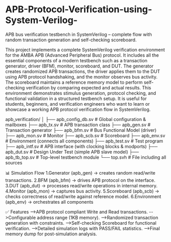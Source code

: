 # APB-Protocol-Verification-using-System-Verilog-
APB bus verification testbench in SystemVerilog – complete flow with random transaction generation and self-checking scoreboard.

This project implements a complete SystemVerilog verification environment for the AMBA APB (Advanced Peripheral Bus) protocol. It includes all the essential components of a modern testbench such as a transaction generator, driver (BFM), monitor, scoreboard, and DUT. The generator creates randomized APB transactions, the driver applies them to the DUT using APB protocol handshaking, and the monitor observes bus activity. The scoreboard maintains a reference memory model to perform self-checking verification by comparing expected and actual results. This environment demonstrates stimulus generation, protocol checking, and functional validation in a structured testbench setup. It is useful for students, beginners, and verification engineers who want to learn or showcase a working APB protocol verification flow in SystemVerilog.

apb_verification/
│
├── apb_config_db.sv   # Global configuration & mailboxes
├── apb_tx.sv          # APB transaction class
├── apb_gen.sv         # Transaction generator
├── apb_bfm.sv         # Bus Functional Model (driver)
├── apb_mon.sv         # Monitor
├── apb_scb.sv         # Scoreboard
├── apb_env.sv         # Environment (connects all components)
├── apb_test.sv        # Test program
├── apb_intf.sv        # APB interface (with clocking blocks & modports)
├── apb_dut.sv         # Design Under Test (simple APB slave model)
├── apb_tb_top.sv      # Top-level testbench module
└── top.svh            # File including all sources

📊 Simulation Flow
1.Generator   (apb_gen) → creates random read/write transactions.
2.BFM         (apb_bfm) → drives APB protocol on the interface.
3.DUT         (apb_dut) → processes read/write operations in internal memory.
4.Monitor     (apb_mon) → captures bus activity.
5.Scoreboard  (apb_scb) → checks correctness of read/write against reference model.
6.Environment (apb_env) → orchestrates all components

✅ Features
-->APB protocol compliant Write and Read transactions.
-->Configurable address range (1KB memory).
-->Randomized transaction generation with constraints.
-->Self-checking Scoreboard for functional verification.
-->Detailed simulation logs with PASS/FAIL statistics.
-->Final memory dump for post-simulation analysis.
